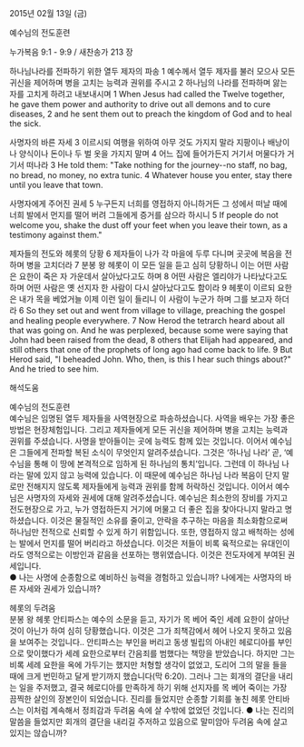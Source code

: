 2015년 02월 13일 (금)

예수님의 전도훈련



누가복음 9:1 - 9:9 / 새찬송가 213 장


하나님나라를 전파하기 위한 열두 제자의 파송 
1 예수께서 열두 제자를 불러 모으사 모든 귀신을 제어하며 병을 고치는 능력과 권위를 주시고 2 하나님의 나라를 전파하며 앓는 자를 고치게 하려고 내보내시며 
1 When Jesus had called the Twelve together, he gave them power and authority to drive out all demons and to cure diseases, 2 and he sent them out to preach the kingdom of God and to heal the sick. 

사명자의 바른 자세
3 이르시되 여행을 위하여 아무 것도 가지지 말라 지팡이나 배낭이나 양식이나 돈이나 두 벌 옷을 가지지 말며  4 어느 집에 들어가든지 거기서 머물다가 거기서 떠나라 
3 He told them: "Take nothing for the journey--no staff, no bag, no bread, no money, no extra tunic. 4 Whatever house you enter, stay there until you leave that town. 

사명자에게 주어진 권세 
5 누구든지 너희를 영접하지 아니하거든 그 성에서 떠날 때에 너희 발에서 먼지를 떨어 버려 그들에게 증거를 삼으라 하시니 
5 If people do not welcome you, shake the dust off your feet when you leave their town, as a testimony against them." 

제자들의 전도와 헤롯의 당황
6 제자들이 나가 각 마을에 두루 다니며 곳곳에 복음을 전하며 병을 고치더라 7 분봉 왕 헤롯이 이 모든 일을 듣고 심히 당황하니 이는 어떤 사람은 요한이 죽은 자 가운데서 살아났다고도 하며 8 어떤 사람은 엘리야가 나타났다고도 하며 어떤 사람은 옛 선지자 한 사람이 다시 살아났다고도 함이라 9 헤롯이 이르되 요한은 내가 목을 베었거늘 이제 이런 일이 들리니 이 사람이 누군가 하며 그를 보고자 하더라 
6 So they set out and went from village to village, preaching the gospel and healing people everywhere. 7 Now Herod the tetrarch heard about all that was going on. And he was perplexed, because some were saying that John had been raised from the dead, 8 others that Elijah had appeared, and still others that one of the prophets of long ago had come back to life. 9 But Herod said, "I beheaded John. Who, then, is this I hear such things about?" And he tried to see him.

해석도움





예수님의 전도훈련  
예수님은 임명된 열두 제자들을 사역현장으로 파송하셨습니다. 사역을 배우는 가장 좋은 방법은 현장체험입니다. 그리고 제자들에게 모든 귀신을 제어하며 병을 고치는 능력과 권위를 주셨습니다. 사명을 받아들이는 곳에 능력도 함께 있는 것입니다. 이어서 예수님은 그들에게 전파할 복된 소식이 무엇인지 알려주셨습니다. 그것은 ‘하나님 나라’ 곧, ‘예수님을 통해 이 땅에 본격적으로 임하게 된 하나님의 통치’입니다. 그런데 이 하나님 나라는 말에 있지 않고 능력에 있습니다. 이 때문에 예수님은 하나님 나라 복음이 단지 말로만 전해지지 않도록 제자들에게 능력과 권위를 함께 허락하신 것입니다. 이어서 예수님은 사명자의 자세와 권세에 대해 알려주셨습니다. 예수님은 최소한의 장비를 가지고 전도현장으로 가고, 누가 영접하든지 거기에 머물고 더 좋은 집을 찾아다니지 말라고 명하셨습니다. 이것은 물질적인 소유를 줄이고, 안락을 추구하는 마음을 최소화함으로써 하나님만 전적으로 신뢰할 수 있게 하기 위함입니다. 또한, 영접하지 않고 배척하는 성에는 발에서 먼지를 떨어 버리라고 하셨습니다. 이것은 저들이 비록 육적으로는 유대인이라도 영적으로는 이방인과 같음을 선포하는 행위였습니다. 이것은 전도자에게 부여된 권세입니다.  
● 나는 사명에 순종함으로 예비하신 능력을 경험하고 있습니까? 나에게는 사명자의 바른 자세와 권세가 있습니까? 

헤롯의 두려움  
분봉 왕 헤롯 안티파스는 예수의 소문을 듣고, 자기가 목 베어 죽인 세례 요한이 살아난 것이 아닌가 하여 심히 당황했습니다. 이것은 그가 죄책감에서 헤어 나오지 못하고 있음을 보여주는 것입니다.. 안티파스는 부인을 버리고 동생 빌립의 아내인 헤로디아를 부인으로 맞이했다가 세례 요한으로부터 간음죄를 범했다는 책망을 받았습니다. 하지만 그는 비록 세례 요한을 옥에 가두기는 했지만 처형할 생각이 없었고, 도리어 그의 말을 들을 때에 크게 번민하고 달게 받기까지 했습니다(막 6:20). 그러나 그는 회개의 결단을 내리는 일을 주저했고, 결국 헤로디아를 만족하게 하기 위해 선지자를 목 베어 죽이는 가장 끔찍한 살인의 장본인이 되었습니다. 진리를 들었지만 순종할 기회를 놓친 헤롯 안티바스는 이처럼 계속해서 정죄감과 두려움 속에 살 수밖에 없었던 것입니다. 
● 나는 진리의 말씀을 들었지만 회개의 결단을 내리길 주저하고 있음으로 말미암아 두려움 속에 살고 있지는 않습니까?